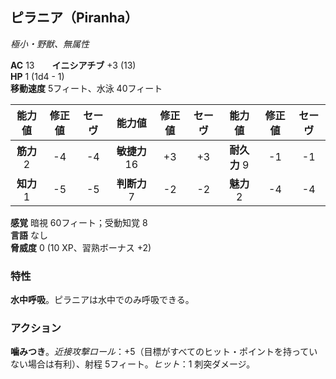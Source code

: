 ## ピラニア（Piranha）
*極小・野獣、無属性*

**AC** 13　　**イニシアチブ** +3 (13)  
**HP** 1 (1d4 - 1)  
**移動速度** 5フィート、水泳 40フィート

| 能力値 | 修正値 | セーヴ | 能力値 | 修正値 | セーヴ | 能力値 | 修正値 | セーヴ |
|:---:|:---:|:---:|:---:|:---:|:---:|:---:|:---:|:---:|
| **筋力** 2 | -4 | -4 | **敏捷力** 16 | +3 | +3 | **耐久力** 9 | -1 | -1 |
| **知力** 1 | -5 | -5 | **判断力** 7 | -2 | -2 | **魅力** 2 | -4 | -4 |

**感覚** 暗視 60フィート；受動知覚 8  
**言語** なし  
**脅威度** 0 (10 XP、習熟ボーナス +2)

### 特性
**水中呼吸**。ピラニアは水中でのみ呼吸できる。

### アクション
**噛みつき**。*近接攻撃ロール*：+5（目標がすべてのヒット・ポイントを持っていない場合は有利）、射程 5フィート。*ヒット*：1 刺突ダメージ。